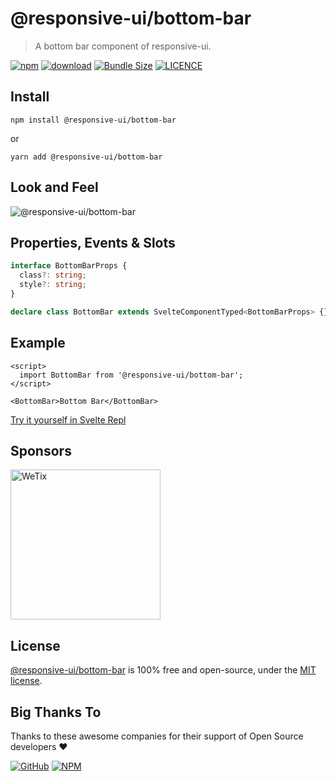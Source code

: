 # @responsive-ui/bottom-bar

> A bottom bar component of responsive-ui.

<p>

[![npm](https://img.shields.io/npm/v/@responsive-ui/bottom-bar.svg)](https://www.npmjs.com/package/@responsive-ui/bottom-bar)
[![download](https://img.shields.io/npm/dw/@responsive-ui/bottom-bar.svg)](https://www.npmjs.com/package/@responsive-ui/bottom-bar)
[![Bundle Size](https://badgen.net/bundlephobia/minzip/%40responsive-ui%2Fbottom-bar)](https://bundlephobia.com/result?p=@responsive-ui/bottom-bar)
[![LICENCE](https://img.shields.io/github/license/wetix/responsive-ui)](https://github.com/wetix/responsive-ui/blob/master/LICENSE)

</p>

## Install

```console
npm install @responsive-ui/bottom-bar
```

or

```console
yarn add @responsive-ui/bottom-bar
```

## Look and Feel

<img src="https://user-images.githubusercontent.com/28108597/104027204-01e30700-5202-11eb-81ec-5573fd844af3.png"
alt="@responsive-ui/bottom-bar" />

## Properties, Events & Slots

```ts
interface BottomBarProps {
  class?: string;
  style?: string;
}

declare class BottomBar extends SvelteComponentTyped<BottomBarProps> {}
```

## Example

```svelte
<script>
  import BottomBar from '@responsive-ui/bottom-bar';
</script>

<BottomBar>Bottom Bar</BottomBar>
```

[Try it yourself in Svelte Repl](https://svelte.dev/repl/00bbb3aaea2d43fcaca9e8ba9dfef718?version=latest)

## Sponsors

<img src="https://asset.wetix.my/images/logo/wetix.png" alt="WeTix" width="240px">

## License

[@responsive-ui/bottom-bar](https://github.com/wetix/responsive-ui/tree/master/components/bottom-bar) is 100% free and open-source, under the [MIT license](https://github.com/wetix/responsive-ui/blob/master/LICENSE).

## Big Thanks To

Thanks to these awesome companies for their support of Open Source developers ❤

[![GitHub](https://jstools.dev/img/badges/github.svg)](https://github.com/open-source)
[![NPM](https://jstools.dev/img/badges/npm.svg)](https://www.npmjs.com/)
